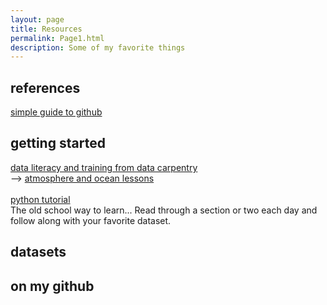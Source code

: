 ```yaml
---
layout: page
title: Resources
permalink: Page1.html
description: Some of my favorite things
---
```


## references
<a href="https://rogerdudler.github.io/git-guide/" target="_blank">simple guide to github</a>

## getting started
<a href="https://datacarpentry.org/" target="_blank">data literacy and training from data carpentry</a><br>
--> <a href="https://carpentrieslab.github.io/python-aos-lesson/" target="_blank">atmosphere and ocean lessons</a>
<br> 
<br><a href="https://docs.python.org/3/tutorial/" target="_blank">python tutorial</a>
<br>The old school way to learn... Read through a section or two each day and follow along with your favorite dataset. 


## datasets 


## on my github 
